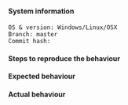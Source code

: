 <!--
Hi there,

please note that this is an issue tracker reserved for bug reports and feature requests for [lightstreams-js-sdk](https://github.com/lightstreams-network/lightstreams-js-sdk).

For general questions about Lightstreams or anything else, please use the [lightstreams community forum](https://discuss.lightstreams.network) or
our [Telegram Development Group](https://t.me/LightstreamsDevelopers)
-->

#### System information
```
OS & version: Windows/Linux/OSX
Branch: master
Commit hash:
```
#### Steps to reproduce the behaviour


#### Expected behaviour


#### Actual behaviour
